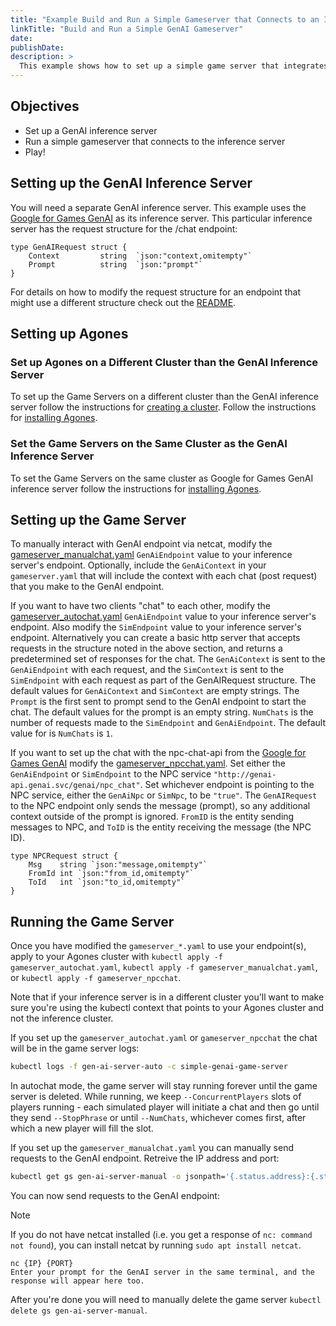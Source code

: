 ```yaml
---
title: "Example Build and Run a Simple Gameserver that Connects to an Inference Server"
linkTitle: "Build and Run a Simple GenAI Gameserver"
date:
publishDate:
description: >
  This example shows how to set up a simple game server that integrates with your inference server's GenAI endpoints. You can either interact with one GenAI endpoint via TCP, or set up two endpoints to "chat" to each other.
---
```


## Objectives

- Set up a GenAI inference server
- Run a simple gameserver that connects to the inference server
- Play!

## Setting up the GenAI Inference Server

You will need a separate GenAI inference server. This example uses the
[Google for Games GenAI](https://github.com/googleforgames/GenAI-quickstart) as its inference server.
This particular inference server has the request structure for the /chat endpoint:

```
type GenAIRequest struct {
	Context         string  `json:"context,omitempty"`
	Prompt          string  `json:"prompt"`
}
```

For details on how to modify the request structure for an endpoint that might use a different structure check out the [README](https://github.com/googleforgames/agones/tree/main/examples/simple-genai-server#readme).

## Setting up Agones

### Set up Agones on a Different Cluster than the GenAI Inference Server

To set up the Game Servers on a different cluster than the GenAI inference server follow the
instructions for [creating a cluster](https://agones.dev/site/docs/installation/creating-cluster/).
Follow the instructions for
[installing Agones](https://agones.dev/site/docs/installation/install-agones/).


### Set the Game Servers on the Same Cluster as the GenAI Inference Server

To set the Game Servers on the same cluster as Google for Games GenAI inference server follow the instructions for [installing Agones](https://agones.dev/site/docs/installation/install-agones/).

## Setting up the Game Server

To manually interact with GenAI endpoint via netcat, modify the
[gameserver_manualchat.yaml](https://github.com/googleforgames/agones/blob/main/examples/simple-genai-server/gameserver_manualchat.yaml) `GenAiEndpoint` value to your inference
server's endpoint. Optionally, include the `GenAiContext` in your `gameserver.yaml` that will
include the context with each chat (post request) that you make to the GenAI endpoint.

If you want to have two clients "chat" to each other, modify the
[gameserver_autochat.yaml](https://github.com/googleforgames/agones/blob/main/examples/simple-genai-server/gameserver_autochat.yaml) `GenAiEndpoint` value to your inference
server's endpoint. Also modify the `SimEndpoint` value to your inference server's endpoint.
Alternatively you can create a basic http server that accepts requests in the structure noted in the
above section, and returns a predetermined set of responses for the chat. The `GenAiContext` is sent
to the `GenAiEndpoint` with each request, and the `SimContext` is sent to the `SimEndpoint` with
each request as part of the GenAIRequest structure. The default values for `GenAiContext` and
`SimContext` are empty strings. The `Prompt` is the first sent to prompt send to the GenAI endpoint
to start the chat. The default values for the prompt is an empty string. `NumChats` is the number of
requests made to the `SimEndpoint` and `GenAiEndpoint`. The default value for is `NumChats` is `1`.

If you want to set up the chat with the npc-chat-api from the [Google for Games GenAI](https://github.com/googleforgames/GenAI-quickstart/tree/main/genai/api/npc_chat_api)
modify the [gameserver_npcchat.yaml](https://github.com/googleforgames/agones/blob/main/examples/simple-genai-server/gameserver_npcchat.yaml). Set either the
`GenAiEndpoint` or `SimEndpoint` to the NPC service `"http://genai-api.genai.svc/genai/npc_chat"`.
Set whichever endpoint is pointing to the NPC service, either the `GenAiNpc` or `SimNpc`,
to be `"true"`. The `GenAIRequest` to the NPC endpoint only sends the message (prompt), so any
additional context outside of the prompt is ignored. `FromID` is the entity sending messages to NPC,
and `ToID` is the entity receiving the message (the NPC ID).
```
type NPCRequest struct {
	Msg    string `json:"message,omitempty"`
	FromId int `json:"from_id,omitempty"`
	ToId   int `json:"to_id,omitempty"`
}
```

## Running the Game Server

Once you have modified the `gameserver_*.yaml` to use your
endpoint(s), apply to your Agones cluster with `kubectl apply -f gameserver_autochat.yaml`,
`kubectl apply -f gameserver_manualchat.yaml`, or `kubectl apply -f gameserver_npcchat`.

Note that if your inference server is in a different cluster you'll want to make sure you're using
the kubectl context that points to your Agones cluster and not the inference cluster.

If you set up the `gameserver_autochat.yaml` or `gameserver_npcchat` the chat will be in the game server logs:

```bash
kubectl logs -f gen-ai-server-auto -c simple-genai-game-server
```

In autochat mode, the game server will stay running forever until the game server is deleted.
While running, we keep `--ConcurrentPlayers` slots of players running - each simulated player
will initiate a chat and then go until they send `--StopPhrase` or until `--NumChats`, whichever
comes first, after which a new player will fill the slot.

If you set up the `gameserver_manualchat.yaml` you can manually send requests to the GenAI endpoint.
Retreive the IP address and port:

```bash
kubectl get gs gen-ai-server-manual -o jsonpath='{.status.address}:{.status.ports[0].port}'
```

You can now send requests to the GenAI endpoint:

> [!NOTE]
> If you do not have netcat installed (i.e. you get a response of `nc: command not found`), you can
> install netcat by running `sudo apt install netcat`.

```
nc {IP} {PORT}
Enter your prompt for the GenAI server in the same terminal, and the response will appear here too.
```

After you're done you will need to manually delete the game server `kubectl delete gs gen-ai-server-manual`.
